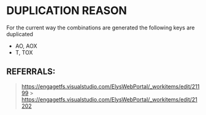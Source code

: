 # DUPLICATION REASON

For the current way the combinations are generated the following keys are duplicated

- AO, AOX
- T, TOX

## REFERRALS:

> https://engagetfs.visualstudio.com/ElysWebPortal/_workitems/edit/21199 > https://engagetfs.visualstudio.com/ElysWebPortal/_workitems/edit/21202
